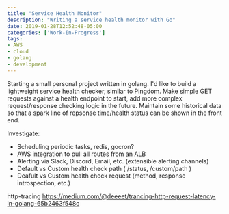 ```yaml
---
title: "Service Health Monitor"
description: "Writing a service health monitor with Go"
date: 2019-01-28T12:52:48-05:00
categories: ['Work-In-Progress']
tags:
- AWS
- cloud
- golang
- development
---
```


Starting a small personal project written in golang. I'd like to build a lightweight
 service health checker, similar to Pingdom. Make simple GET requests against a health
 endpoint to start, add more complex request/response checking logic in the future.
Maintain some historical data so that a spark line of repsonse time/health status can be
 shown in the front end.

 <!--more-->
Investigate:

- Scheduling periodic tasks, redis, gocron?
- AWS integration to pull all routes from an ALB
- Alerting via Slack, Discord, Email, etc. (extensible alerting channels)
- Default vs Custom health check path ( /status, /custom/path )
- Deafult vs Custom health check request (method, response introspection, etc.)

http-tracing
https://medium.com/@deeeet/trancing-http-request-latency-in-golang-65b2463f548c
